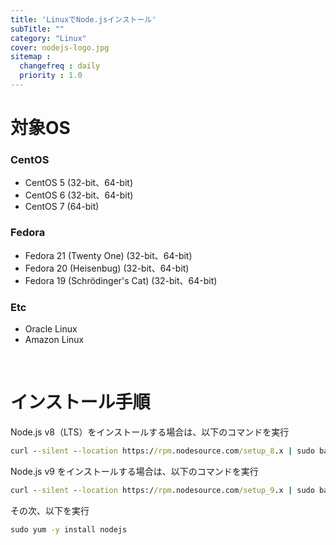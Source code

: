 ```yaml
---
title: 'LinuxでNode.jsインストール'
subTitle: ""
category: "Linux"
cover: nodejs-logo.jpg
sitemap :
  changefreq : daily
  priority : 1.0
---
```


# 対象OS

### CentOS

- CentOS 5 (32-bit、64-bit)
- CentOS 6 (32-bit、64-bit)
- CentOS 7 (64-bit)

### Fedora

- Fedora 21 (Twenty One) (32-bit、64-bit)
- Fedora 20 (Heisenbug) (32-bit、64-bit)
- Fedora 19 (Schrödinger's Cat) (32-bit、64-bit)

### Etc

- Oracle Linux
- Amazon Linux


<br>

# インストール手順

Node.js v8（LTS）をインストールする場合は、以下のコマンドを実行

```cmd
curl --silent --location https://rpm.nodesource.com/setup_8.x | sudo bash -
```

Node.js v9 をインストールする場合は、以下のコマンドを実行

```cmd
curl --silent --location https://rpm.nodesource.com/setup_9.x | sudo bash -
```


その次、以下を実行

```cmd
sudo yum -y install nodejs
```
